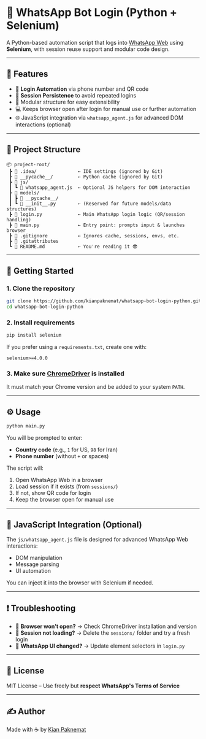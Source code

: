 # 🤖 WhatsApp Bot Login (Python + Selenium)

A Python-based automation script that logs into [WhatsApp Web](https://web.whatsapp.com) using **Selenium**, with session reuse support and modular code design.

---

## 🧰 Features

- 🔐 **Login Automation** via phone number and QR code  
- 💾 **Session Persistence** to avoid repeated logins  
- 🧠 Modular structure for easy extensibility  
- 💻 Keeps browser open after login for manual use or further automation  
- 🌐 JavaScript integration via `whatsapp_agent.js` for advanced DOM interactions (optional)

---

## 📁 Project Structure

```
📦 project-root/
 ┣ 📂 .idea/               ← IDE settings (ignored by Git)
 ┣ 📂 __pycache__/         ← Python cache (ignored by Git)
 ┣ 📂 js/
 ┃ ┗ 📄 whatsapp_agent.js  ← Optional JS helpers for DOM interaction
 ┣ 📂 models/
 ┃ ┣ 📂 __pycache__/
 ┃ ┗ 📄 __init__.py        ← (Reserved for future models/data structures)
 ┣ 📄 login.py             ← Main WhatsApp login logic (QR/session handling)
 ┣ 📄 main.py              ← Entry point: prompts input & launches browser
 ┣ 📄 .gitignore           ← Ignores cache, sessions, envs, etc.
 ┣ 📄 .gitattributes
 ┗ 📄 README.md            ← You're reading it 😎
```

---

## 🚀 Getting Started

### 1. Clone the repository

```bash
git clone https://github.com/kianpaknemat/whatsapp-bot-login-python.git
cd whatsapp-bot-login-python
```

### 2. Install requirements

```bash
pip install selenium
```

If you prefer using a `requirements.txt`, create one with:

```
selenium>=4.0.0
```

### 3. Make sure [ChromeDriver](https://chromedriver.chromium.org/downloads) is installed  
It must match your Chrome version and be added to your system `PATH`.

---

## ⚙️ Usage

```bash
python main.py
```

You will be prompted to enter:

- **Country code** (e.g., `1` for US, `98` for Iran)  
- **Phone number** (without `+` or spaces)

The script will:

1. Open WhatsApp Web in a browser  
2. Load session if it exists (from `sessions/`)  
3. If not, show QR code for login  
4. Keep the browser open for manual use

---

## 🔌 JavaScript Integration (Optional)

The `js/whatsapp_agent.js` file is designed for advanced WhatsApp Web interactions:

- DOM manipulation  
- Message parsing  
- UI automation

You can inject it into the browser with Selenium if needed.

---

## ❗ Troubleshooting

- 🧩 **Browser won’t open?** → Check ChromeDriver installation and version  
- 🧩 **Session not loading?** → Delete the `sessions/` folder and try a fresh login  
- 🧩 **WhatsApp UI changed?** → Update element selectors in `login.py`

---

## 📜 License

MIT License – Use freely but **respect WhatsApp's Terms of Service**

---

## ✍️ Author

Made with ☕ by [Kian Paknemat](https://github.com/kianpaknemat)
